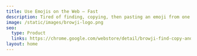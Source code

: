 ```yaml
---
title: Use Emojis on the Web — Fast
description: Tired of finding, copying, then pasting an emoji from one site to the next? Use Browji to find emojis as you type in Chrome 🔎😃.
image: /static/images/browji-logo.png
seo:
  type: Product
  links: https://chrome.google.com/webstore/detail/browji-find-copy-and-past/mifjkgpdjmpdkcdehnofdglmigaldenh
layout: home
---
```

